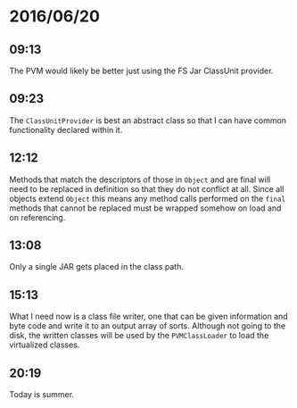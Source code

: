 # 2016/06/20

## 09:13

The PVM would likely be better just using the FS Jar ClassUnit provider.

## 09:23

The `ClassUnitProvider` is best an abstract class so that I can have common
functionality declared within it.

## 12:12

Methods that match the descriptors of those in `Object` and are final will
need to be replaced in definition so that they do not conflict at all. Since
all objects extend `Object` this means any method calls performed on the
`final` methods that cannot be replaced must be wrapped somehow on load and
on referencing.

## 13:08

Only a single JAR gets placed in the class path.

## 15:13

What I need now is a class file writer, one that can be given information and
byte code and write it to an output array of sorts. Although not going to the
disk, the written classes will be used by the `PVMClassLoader` to load the
virtualized classes.

## 20:19

Today is summer.

